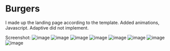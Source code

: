 # Burgers

I made up the landing page according to the template. Added animations, Javascript. Adaptive did not implement.

Screenshot:
![image](https://user-images.githubusercontent.com/33293124/214364279-82528e59-e1fb-404a-8e66-d83d7a150ffd.png)
![image](https://user-images.githubusercontent.com/33293124/214364362-6c719652-de4b-4af5-a0b8-cde1dff78edf.png)
![image](https://user-images.githubusercontent.com/33293124/214364445-4a4eb533-3fd2-4d9c-87b4-c7abfc74f2f6.png)
![image](https://user-images.githubusercontent.com/33293124/214364662-63e5cab2-4815-4735-8c2a-1830b7ad676a.png)
![image](https://user-images.githubusercontent.com/33293124/214365814-87630ead-ddf5-4849-a356-43a7490e1956.png)
![image](https://user-images.githubusercontent.com/33293124/214364878-41d20bfd-daae-49fd-8683-e0605ffb302d.png)
![image](https://user-images.githubusercontent.com/33293124/214365030-3a32e15d-e637-404f-ab69-1333c4ebb666.png)
![image](https://user-images.githubusercontent.com/33293124/214365131-af8d907b-4f10-4ca8-b1f0-72bda224368f.png)
